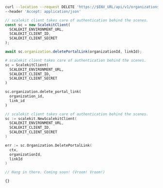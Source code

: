 <CodeWithHeader method="delete" endpoint="/api/v1/organizations/{id}/portal_links/{link_id}">

<Tabs groupId="tech-stack" querystring>
<TabItem value="curl" label="cURL">

```bash showLineNumbers
curl --location --request DELETE 'https://$ENV_URL/api/v1/organizations/{id}/portal_links' \
--header 'Accept: application/json'
```

</TabItem>
<TabItem value="nodejs" label="Node.js">

```js showLineNumbers
// scalekit client takes care of authentication behind the scenes.
const sc = new ScalekitClient(
  SCALEKIT_ENVIRONMENT_URL,
  SCALEKIT_CLIENT_ID,
  SCALEKIT_CLIENT_SECRET
);

await sc.organization.deletePortalLink(organizationId, linkId);
```

</TabItem>
<TabItem value="py" label="Python">

```python showLineNumbers
# scalekit client takes care of authentication behind the scenes.
sc = ScalekitClient(
  SCALEKIT_ENVIRONMENT_URL,
  SCALEKIT_CLIENT_ID,
  SCALEKIT_CLIENT_SECRET
)

sc.organization.delete_portal_link(
  organization_id,
  link_id
)

```

</TabItem>
<TabItem value="golang" label="Go">

```go showLineNumbers
// scalekit client takes care of authentication behind the scenes.
sc := scalekit.NewScalekitClient(
  SCALEKIT_ENVIRONMENT_URL,
  SCALEKIT_CLIENT_ID,
  SCALEKIT_CLIENT_SECRET
)

err := sc.Organization.DeletePortalLink(
  ctx,
  organizationId,
  linkId
)
```

</TabItem>

<TabItem value="java" label="Java">

```java
// Hang in there. Coming soon! (Vroom! Vroom!)
```

</TabItem>
</Tabs>
</CodeWithHeader>
<CodeWithHeader title="Response">

```js
{}
```

</CodeWithHeader>
